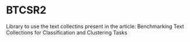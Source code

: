 # BTCSR2
Library to use the text collectins present in the article: Benchmarking Text Collections for Classification and Clustering Tasks
